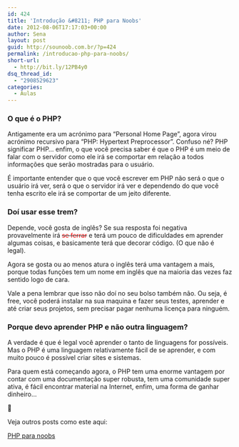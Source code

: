 ```yaml
---
id: 424
title: 'Introdução &#8211; PHP para Noobs'
date: 2012-08-06T17:17:03+00:00
author: Sena
layout: post
guid: http://sounoob.com.br/?p=424
permalink: /introducao-php-para-noobs/
short-url:
  - http://bit.ly/12PB4y0
dsq_thread_id:
  - "2908529623"
categories:
  - Aulas
---
```

### O que é o PHP?

Antigamente era um acrónimo para “Personal Home Page”, agora virou acrónimo recursivo para &#8220;PHP: Hypertext Preprocessor&#8221;. Confuso né? PHP significar PHP&#8230; enfim, o que você precisa saber é que o PHP é um meio de falar com o servidor como ele irá se comportar em relação a todos informações que serão mostradas para o usuário.<!--more-->

É importante entender que o que você escrever em PHP não será o que o usuário irá ver, será o que o servidor irá ver e dependendo do que você tenha escrito ele irá se comportar de um jeito diferente.

### Doí usar esse trem?

Depende, você gosta de inglês? Se sua resposta foi negativa provavelmente irá <del><span style="color: #ff0000;">se ferrar</span></del> e terá um pouco de dificuldades em aprender algumas coisas, e basicamente terá que decorar código. (O que não é legal).
  
Agora se gosta ou ao menos atura o inglês terá uma vantagem a mais, porque todas funções tem um nome em inglês que na maioria das vezes faz sentido logo de cara.

Vale a pena lembrar que isso não doí no seu bolso também não. Ou seja, é free, você poderá instalar na sua maquina e fazer seus testes, aprender e até criar seus projetos, sem precisar pagar nenhuma licença para ninguém.

### Porque devo aprender PHP e não outra linguagem?

A verdade é que é legal você aprender o tanto de linguagens for possíveis. Mas o PHP é uma linguagem relativamente fácil de se aprender, e com muito pouco é possível criar sites e sistemas.

Para quem está começando agora, o PHP tem uma enorme vantagem por contar com uma documentação super robusta, tem uma comunidade super ativa, é fácil encontrar material na Internet, enfim, uma forma de ganhar dinheiro&#8230;

🙂

Veja outros posts como este aqui:
  
[PHP para noobs](./php-para-noobs/ "PHP para Noobs")